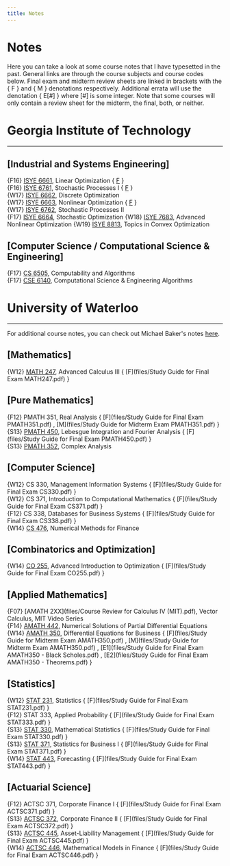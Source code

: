 ```yaml
---
title: Notes
---
```


# Notes #

Here you can take a look at some course notes that I have typesetted in the past. General links are through the course subjects and course codes below. Final exam and midterm review sheets are linked in brackets with the { F } and { M } denotations respectively. Additional errata will use the denotation { E[#] } where [#] is some integer. Note that some courses will only contain a review sheet for the midterm, the final, both, or neither.

# **Georgia Institute of Technology** #

---

[Industrial and Systems Engineering]
---

{F16}   [ISYE 6661](files/isye6661_CouseNotes_F16.pdf), Linear Optimization { [F](files/isye6661_final_studysheet.pdf) }  
{F16}   [ISYE 6761](files/isye6761_CouseNotes_F16.pdf), Stochastic Processes I  { [F](files/isye6761_final_studysheet.pdf) }  
{W17}   [ISYE 6662](files/isye6662_CouseNotes_W17.pdf), Discrete Optimization  
{W17}   [ISYE 6663](files/isye6663_CouseNotes_W17.pdf), Nonlinear Optimization  { [F](files/isye6663_final_studysheet.pdf) }  
{W17}   [ISYE 6762](files/isye6762_CouseNotes_W17.pdf), Stochastic Processes II  
{F17}   [ISYE 6664](files/isye6664_CouseNotes_F17.pdf), Stochastic Optimization
{W18}   [ISYE 7683](files/isye7683_CouseNotes_W18.pdf), Advanced Nonlinear Optimization
{W19}   [ISYE 8813](files/isye8813_MON_CouseNotes_W19.pdf), Topics in Convex Optimization

[Computer Science / Computational Science & Engineering]
---

{F17}   [CS 6505](files/cs6505_CouseNotes_F17.pdf), Computability and Algorithms  
{F17}   [CSE 6140](files/cse6140_CouseNotes_F17.pdf), Computational Science & Engineering Algorithms   


# **University of Waterloo** #

---

For additional course notes, you can check out Michael Baker's notes [here](http://triple-involution.blogspot.ca/p/notes.html).

[Mathematics]
-----

{W12}   [MATH 247](files/math247_CouseNotes_W12.pdf), Advanced Calculus III  { [F](files/Study Guide for Final Exam MATH247.pdf) } 

[Pure Mathematics]
-----

{F12}   PMATH 351, Real Analysis  { [F](files/Study Guide for Final Exam PMATH351.pdf) , [M](files/Study Guide for Midterm Exam PMATH351.pdf) }  
{S13}   [PMATH 450](files/pmath450_CouseNotes_S13.pdf), Lebesgue Integration and Fourier Analysis  { [F](files/Study Guide for Final Exam PMATH450.pdf) }  
{S13}   [PMATH 352](files/pmath352_CouseNotes_S13.pdf), Complex Analysis  

[Computer Science]
-----

{W12}   CS 330, Management Information Systems  { [F](files/Study Guide for Final Exam CS330.pdf) }  
{W12}   CS 371, Introduction to Computational Mathematics { [F](files/Study Guide for Final Exam CS371.pdf) }  
{F12}   CS 338, Databases for Business Systems  { [F](files/Study Guide for Final Exam CS338.pdf) }   
{W14}   [CS 476](files/cs476_CouseNotes_W14.pdf), Numerical Methods for Finance

[Combinatorics and Optimization]
-----

{W14} [CO 255](files/co255_CouseNotes_W14.pdf), Advanced Introduction to Optimization  { [F](files/Study Guide for Final Exam CO255.pdf) }  

[Applied Mathematics]
-----

{F07} [AMATH 2XX](files/Course Review for Calculus IV (MIT).pdf), Vector Calculus, MIT Video Series  
{F14} [AMATH 442](files/amath442_CouseNotes_F14.pdf), Numerical Solutions of Partial Differential Equations
{W14} [AMATH 350](files/amath350_CouseNotes_W14.pdf), Differential Equations for Business  { [F](files/Study Guide for Midterm Exam AMATH350.pdf) , [M](files/Study Guide for Midterm Exam AMATH350.pdf) , [E1](files/Study Guide for Final Exam AMATH350 - Black Scholes.pdf) , [E2](files/Study Guide for Final Exam AMATH350 - Theorems.pdf) }  

[Statistics]
-----

{W12} [STAT 231](files/stat231_CouseNotes_W12.pdf), Statistics  { [F](files/Study Guide for Final Exam STAT231.pdf) }  
{F12} STAT 333, Applied Probability  { [F](files/Study Guide for Final Exam STAT333.pdf) }  
{S13} [STAT 330](files/stat330_CouseNotes_S13.pdf), Mathematical Statistics  { [F](files/Study Guide for Final Exam STAT330.pdf) }  
{S13} [STAT 371](files/stat371_CouseNotes_S13.pdf), Statistics for Business I  { [F](files/Study Guide for Final Exam STAT371.pdf) }  
{W14} [STAT 443](files/stat443_CouseNotes_W14.pdf), Forecasting  { [F](files/Study Guide for Final Exam STAT443.pdf) }  

[Actuarial Science]
-----

{F12} ACTSC 371, Corporate Finance I  { [F](files/Study Guide for Final Exam ACTSC371.pdf) }  
{S13} [ACTSC 372](files/actsc372_CouseNotes_S13.pdf), Corporate Finance II  { [F](files/Study Guide for Final Exam ACTSC372.pdf) }  
{S13} [ACTSC 445](files/actsc445_CouseNotes_S13.pdf), Asset-Liability Management  { [F](files/Study Guide for Final Exam ACTSC445.pdf) }  
{W14} [ACTSC 446](files/actsc446_CouseNotes_W14.pdf), Mathematical Models in Finance  { [F](files/Study Guide for Final Exam ACTSC446.pdf) }  